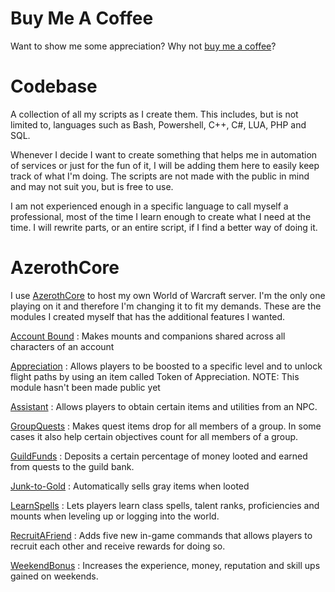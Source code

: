 # Buy Me A Coffee
Want to show me some appreciation? Why not [buy me a coffee](https://www.buymeacoffee.com/noisiver)?

# Codebase
A collection of all my scripts as I create them. This includes, but is not limited to, languages such as Bash, Powershell, C++, C#, LUA, PHP and SQL.

Whenever I decide I want to create something that helps me in automation of services or just for the fun of it, I will be adding them here to easily keep track of what I'm doing. The scripts are not made with the public in mind and may not suit you, but is free to use.

I am not experienced enough in a specific language to call myself a professional, most of the time I learn enough to create what I need at the time. I will rewrite parts, or an entire script, if I find a better way of doing it.

# AzerothCore
I use [AzerothCore](https://github.com/azerothcore/azerothcore-wotlk) to host my own World of Warcraft server. I'm the only one playing on it and therefore I'm changing it to fit my demands. These are the modules I created myself that has the additional features I wanted.

[Account Bound](https://github.com/noisiver/mod-accountbound) : Makes mounts and companions shared across all characters of an account

[Appreciation](https://github.com/noisiver/mod-appreciation) : Allows players to be boosted to a specific level and to unlock flight paths by using an item called Token of Appreciation. NOTE: This module hasn't been made public yet

[Assistant](https://github.com/noisiver/mod-assistant) : Allows players to obtain certain items and utilities from an NPC.

[GroupQuests](https://github.com/noisiver/mod-groupquests) : Makes quest items drop for all members of a group. In some cases it also help certain objectives count for all members of a group.

[GuildFunds](https://github.com/noisiver/mod-guildfunds) : Deposits a certain percentage of money looted and earned from quests to the guild bank.

[Junk-to-Gold](https://github.com/noisiver/mod-junk-to-gold) : Automatically sells gray items when looted

[LearnSpells](https://github.com/noisiver/mod-learnspells) : Lets players learn class spells, talent ranks, proficiencies and mounts when leveling up or logging into the world.

[RecruitAFriend](https://github.com/noisiver/mod-recruitafriend) : Adds five new in-game commands that allows players to recruit each other and receive rewards for doing so.

[WeekendBonus](https://github.com/noisiver/mod-weekendbonus) : Increases the experience, money, reputation and skill ups gained on weekends.
